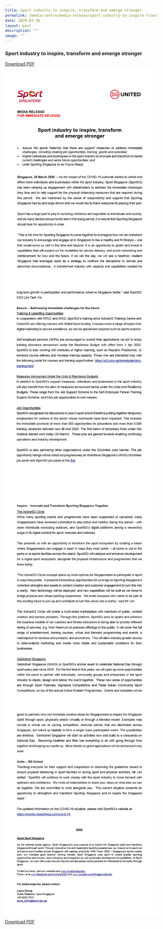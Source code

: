```yaml
---
title: Sport industry to inspire, transform and emerge stronger
permalink: /media-centre/media-release/sport-industry-to-inspire-transform-and-emerge-stronger/
date: 2020-03-30
layout: post
description: ""
image: ""
---
```

### **Sport industry to inspire, transform and emerge stronger**

[Download PDF](/files/Media%20Centre/Media%20Release/2020/March/Media%20Release_Sport%20Industry%20To%20Inspire,%20Transform%20And%20Emerge%20Stronger_v2.pdf)

![](/images/Media%20Centre/Media%20Release/2020/March/Media-Release_Sport-Industry-To-Inspire,-Transform-And-Emerge-Stronger_v2_p01.jpeg)
![](/images/Media%20Centre/Media%20Release/2020/March/Media-Release_Sport-industry-to-inspire-transform-emerge-stronger-p02.jpeg)
![](/images/Media%20Centre/Media%20Release/2020/March/Media-Release_Sport-industry-to-inspire-transform-emerge-stronger-p03.jpeg)
![](/images/Media%20Centre/Media%20Release/2020/March/Media-Release_Sport-industry-to-inspire-transform-emerge-stronger-p04.jpeg)

[Download PDF](/files/Media%20Centre/Media%20Release/2020/March/Media%20Release_Sport%20Industry%20To%20Inspire,%20Transform%20And%20Emerge%20Stronger_v2.pdf)
